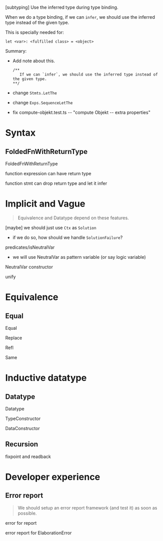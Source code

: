 [subtyping] Use the inferred type during type binding.

When we do a type binding,
if we can `infer`,
we should use the inferred type
instead of the given type.

This is specially needed for:

```
let <var>: <fulfilled class> = <object>
```

Summary:

- Add note about this.

  ```
  /**
     If we can `infer`, we should use the inferred type instead of the given type.
  **/
  ```

- change `Stmts.LetThe`

- change `Exps.SequenceLetThe`

- fix compute-objekt.test.ts -- "compute Objekt -- extra properties"

# Syntax

## FoldedFnWithReturnType

FoldedFnWithReturnType

function expression can have return type

function stmt can drop return type and let it infer

# Implicit and Vague

> Equivalence and Datatype depend on these features.

[maybe] we should just use `Ctx` as `Solution`

- if we do so, how should we handle `SolutionFailure`?

predicates/isNeutralVar

- we will use NeutralVar as pattern variable (or say logic variable)

NeutralVar constructor

unify

# Equivalence

## Equal

Equal

Replace

Refl

Same

# Inductive datatype

## Datatype

Datatype

TypeConstructor

DataConstructor

## Recursion

fixpoint and readback

# Developer experience

## Error report

> We should setup an error report framework (and test it) as soon as possible.

error for report

error report for ElaborationError
